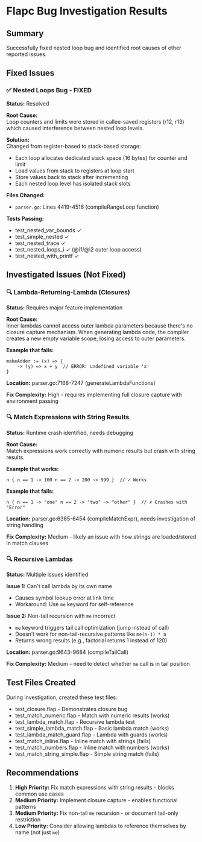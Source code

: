 # Flapc Bug Investigation Results

## Summary

Successfully fixed nested loop bug and identified root causes of other reported issues.

## Fixed Issues

### ✅ Nested Loops Bug - FIXED
**Status:** Resolved

**Root Cause:**  
Loop counters and limits were stored in callee-saved registers (r12, r13) which caused interference between nested loop levels.

**Solution:**  
Changed from register-based to stack-based storage:
- Each loop allocates dedicated stack space (16 bytes) for counter and limit
- Load values from stack to registers at loop start
- Store values back to stack after incrementing
- Each nested loop level has isolated stack slots

**Files Changed:**
- `parser.go`: Lines 4419-4516 (compileRangeLoop function)

**Tests Passing:**
- test_nested_var_bounds ✓
- test_simple_nested ✓
- test_nested_trace ✓  
- test_nested_loops_i ✓ (@i1/@i2 outer loop access)
- test_nested_with_printf ✓

## Investigated Issues (Not Fixed)

### 🔍 Lambda-Returning-Lambda (Closures)
**Status:** Requires major feature implementation

**Root Cause:**  
Inner lambdas cannot access outer lambda parameters because there's no closure capture mechanism. When generating lambda code, the compiler creates a new empty variable scope, losing access to outer parameters.

**Example that fails:**
```flap
makeAdder := (x) => {
    -> (y) => x + y  // ERROR: undefined variable 'x'
}
```

**Location:** parser.go:7168-7247 (generateLambdaFunctions)

**Fix Complexity:** High - requires implementing full closure capture with environment passing

### 🔍 Match Expressions with String Results
**Status:** Runtime crash identified, needs debugging

**Root Cause:**  
Match expressions work correctly with numeric results but crash with string results.

**Example that works:**
```flap
n { n == 1 -> 100 n == 2 -> 200 ~> 999 }  // ✓ Works
```

**Example that fails:**
```flap
n { n == 1 -> "one" n == 2 -> "two" ~> "other" }  // ✗ Crashes with "Error"
```

**Location:** parser.go:6365-6454 (compileMatchExpr), needs investigation of string handling

**Fix Complexity:** Medium - likely an issue with how strings are loaded/stored in match clauses

### 🔍 Recursive Lambdas
**Status:** Multiple issues identified

**Issue 1:** Can't call lambda by its own name
- Causes symbol lookup error at link time
- Workaround: Use `me` keyword for self-reference

**Issue 2:** Non-tail recursion with `me` incorrect
- `me` keyword triggers tail call optimization (jump instead of call)
- Doesn't work for non-tail-recursive patterns like `me(n-1) * n`
- Returns wrong results (e.g., factorial returns 1 instead of 120)

**Location:** parser.go:9643-9684 (compileTailCall)

**Fix Complexity:** Medium - need to detect whether `me` call is in tail position

## Test Files Created

During investigation, created these test files:
- test_closure.flap - Demonstrates closure bug
- test_match_numeric.flap - Match with numeric results (works)
- test_lambda_match.flap - Recursive lambda test
- test_simple_lambda_match.flap - Basic lambda match (works)
- test_lambda_match_guard.flap - Lambda with guards (works)
- test_match_inline.flap - Inline match with strings (fails)
- test_match_numbers.flap - Inline match with numbers (works)
- test_match_string_simple.flap - Simple string match (fails)

## Recommendations

1. **High Priority:** Fix match expressions with string results - blocks common use cases
2. **Medium Priority:** Implement closure capture - enables functional patterns
3. **Medium Priority:** Fix non-tail `me` recursion - or document tail-only restriction
4. **Low Priority:** Consider allowing lambdas to reference themselves by name (not just `me`)

